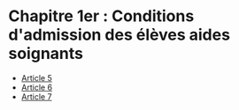 # Chapitre 1er : Conditions d'admission des élèves aides soignants

- [Article 5](article-5.md)
- [Article 6](article-6.md)
- [Article 7](article-7.md)
